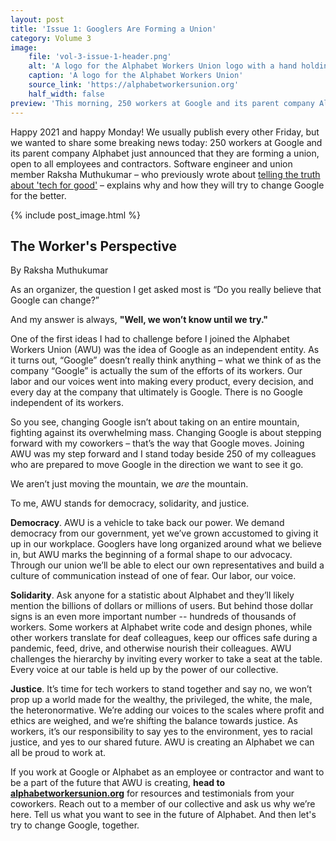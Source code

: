 ```yaml
---
layout: post
title: 'Issue 1: Googlers Are Forming a Union'
category: Volume 3
image:
    file: 'vol-3-issue-1-header.png'
    alt: 'A logo for the Alphabet Workers Union logo with a hand holding a magnifying glass in red, black, and white'
    caption: 'A logo for the Alphabet Workers Union'
    source_link: 'https://alphabetworkersunion.org'
    half_width: false
preview: 'This morning, 250 workers at Google and its parent company Alphabet announced that they are forming a union.'
---
```


Happy 2021 and happy Monday! We usually publish every other Friday, but we wanted to share some breaking news today: 250 workers at Google and its parent company Alphabet just announced that they are forming a union, open to all employees and contractors. Software engineer and union member Raksha Muthukumar – who previously wrote about [telling the truth about 'tech for good'](https://news.techworkerscoalition.org/2020/11/13/issue-14/) – explains why and how they will try to change Google for the better.

<!--excerpt-->

{% include post_image.html %}

## The Worker's Perspective

By Raksha Muthukumar

As an organizer, the question I get asked most is “Do you really believe that Google can change?”

And my answer is always, **"Well, we won’t know until we try."**

One of the first ideas I had to challenge before I joined the Alphabet Workers Union (AWU) was the idea of Google as an independent entity. As it turns out, “Google” doesn’t really think anything – what we think of as the company “Google” is actually the sum of the efforts of its workers. Our labor and our voices went into making every product, every decision, and every day at the company that ultimately is Google. There is no Google independent of its workers.

So you see, changing Google isn’t about taking on an entire mountain, fighting against its overwhelming mass. Changing Google is about stepping forward with my coworkers – that’s the way that Google moves. Joining AWU was my step forward and I stand today beside 250 of my colleagues who are prepared to move Google in the direction we want to see it go. 

We aren’t just moving the mountain, we *are* the mountain. 

To me, AWU stands for democracy, solidarity, and justice.

**Democracy**. AWU is a vehicle to take back our power. We demand democracy from our government, yet we’ve grown accustomed to giving it up in our workplace. Googlers have long organized around what we believe in, but AWU marks the beginning of a formal shape to our advocacy. Through our union we’ll be able to elect our own representatives and build a culture of communication instead of one of fear. Our labor, our voice.

**Solidarity**. Ask anyone for a statistic about Alphabet and they’ll likely mention the billions of dollars or millions of users. But behind those dollar signs is an even more important number -- hundreds of thousands of workers. Some workers at Alphabet write code and design phones, while other workers translate for deaf colleagues, keep our offices safe during a pandemic, feed, drive, and otherwise nourish their colleagues. AWU challenges the hierarchy by inviting every worker to take a seat at the table. Every voice at our table is held up by the power of our collective.

**Justice**. It’s time for tech workers to stand together and say no, we won’t prop up a world made for the wealthy, the privileged, the white, the male, the heteronormative. We’re adding our voices to the scales where profit and ethics are weighed, and we’re shifting the balance towards justice. As workers, it’s our responsibility to say yes to the environment, yes to racial justice, and yes to our shared future. AWU is creating an Alphabet we can all be proud to work at.

If you work at Google or Alphabet as an employee or contractor and want to be a part of the future that AWU is creating, **head to [alphabetworkersunion.org](https://www.alphabetworkersunion.org)** for resources and testimonials from your coworkers. Reach out to a member of our collective and ask us why we’re here. Tell us what you want to see in the future of Alphabet. And then let's try to change Google, together.
